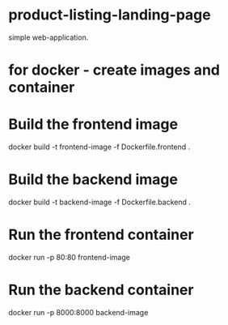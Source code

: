 # product-listing-landing-page
simple web-application.

# for docker - create images and container

# Build the frontend image
docker build -t frontend-image -f Dockerfile.frontend .

# Build the backend image
docker build -t backend-image -f Dockerfile.backend .

# Run the frontend container
docker run -p 80:80 frontend-image

# Run the backend container
docker run -p 8000:8000 backend-image
